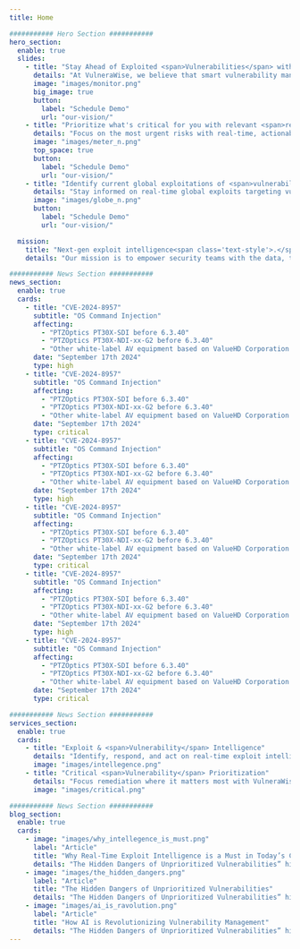 ```yaml
---
title: Home

########### Hero Section ###########
hero_section:
  enable: true
  slides:
    - title: "Stay Ahead of Exploited <span>Vulnerabilities</span> with Intelligent Prioritization"
      details: "At VulneraWise, we believe that smart vulnerability management is the key to a secure future."
      image: "images/monitor.png"
      big_image: true
      button:
        label: "Schedule Demo"
        url: "our-vision/"
    - title: "Prioritize what's critical for you with relevant <span>real-time</span> insights."
      details: "Focus on the most urgent risks with real-time, actionable insights tailored to your needs."
      image: "images/meter_n.png"
      top_space: true
      button:
        label: "Schedule Demo"
        url: "our-vision/"
    - title: "Identify current global exploitations of <span>vulnerabilities.</span>"
      details: "Stay informed on real-time global exploits targeting vulnerabilities right now."
      image: "images/globe_n.png"
      button:
        label: "Schedule Demo"
        url: "our-vision/"

  mission:
    title: "Next-gen exploit intelligence<span class='text-style'>.</span>"
    details: "Our mission is to empower security teams with the data, tools, and insights they need to stay ahead of emerging exploits and protect their organization’s digital assets."

########### News Section ###########
news_section:
  enable: true
  cards:
    - title: "CVE-2024-8957"
      subtitle: "OS Command Injection"
      affecting:
        - "PTZOptics PT30X-SDI before 6.3.40"
        - "PTZOptics PT30X-NDI-xx-G2 before 6.3.40"
        - "Other white-label AV equipment based on ValueHD Corporation PTZ Camera Firmware"
      date: "September 17th 2024"
      type: high
    - title: "CVE-2024-8957"
      subtitle: "OS Command Injection"
      affecting:
        - "PTZOptics PT30X-SDI before 6.3.40"
        - "PTZOptics PT30X-NDI-xx-G2 before 6.3.40"
        - "Other white-label AV equipment based on ValueHD Corporation PTZ Camera Firmware"
      date: "September 17th 2024"
      type: critical
    - title: "CVE-2024-8957"
      subtitle: "OS Command Injection"
      affecting:
        - "PTZOptics PT30X-SDI before 6.3.40"
        - "PTZOptics PT30X-NDI-xx-G2 before 6.3.40"
        - "Other white-label AV equipment based on ValueHD Corporation PTZ Camera Firmware"
      date: "September 17th 2024"
      type: high
    - title: "CVE-2024-8957"
      subtitle: "OS Command Injection"
      affecting:
        - "PTZOptics PT30X-SDI before 6.3.40"
        - "PTZOptics PT30X-NDI-xx-G2 before 6.3.40"
        - "Other white-label AV equipment based on ValueHD Corporation PTZ Camera Firmware"
      date: "September 17th 2024"
      type: critical
    - title: "CVE-2024-8957"
      subtitle: "OS Command Injection"
      affecting:
        - "PTZOptics PT30X-SDI before 6.3.40"
        - "PTZOptics PT30X-NDI-xx-G2 before 6.3.40"
        - "Other white-label AV equipment based on ValueHD Corporation PTZ Camera Firmware"
      date: "September 17th 2024"
      type: high
    - title: "CVE-2024-8957"
      subtitle: "OS Command Injection"
      affecting:
        - "PTZOptics PT30X-SDI before 6.3.40"
        - "PTZOptics PT30X-NDI-xx-G2 before 6.3.40"
        - "Other white-label AV equipment based on ValueHD Corporation PTZ Camera Firmware"
      date: "September 17th 2024"
      type: critical

########### News Section ###########
services_section:
  enable: true
  cards:
    - title: "Exploit & <span>Vulnerability</span> Intelligence"
      details: "Identify, respond, and act on real-time exploit intelligence. VulneraWise continuously monitors and updates you on vulnerabilities actively targeted by malicious actors, providing critical insights to keep your organization ahead of potential breaches."
      image: "images/intellegence.png"
    - title: "Critical <span>Vulnerability</span> Prioritization"
      details: "Focus remediation where it matters most with VulneraWise. By leveraging advanced exploit and vulnerability data mapped to your business context, VulneraWise helps prioritize high-risk vulnerabilities for timely protection. It integrates seamlessly with your SecOps tools to streamline detection, response, and vulnerability management."
      image: "images/critical.png"

########### News Section ###########
blog_section:
  enable: true
  cards:
    - image: "images/why_intellegence_is_must.png"
      label: "Article"
      title: "Why Real-Time Exploit Intelligence is a Must in Today’s Cybersecurity Landscape"
      details: "The Hidden Dangers of Unprioritized Vulnerabilities” highlights the critical risks businesses face when they fail to properly prioritize security vulnerabilities."
    - image: "images/the_hidden_dangers.png"
      label: "Article"
      title: "The Hidden Dangers of Unprioritized Vulnerabilities"
      details: "The Hidden Dangers of Unprioritized Vulnerabilities” highlights the critical risks businesses face when they fail to properly prioritize security vulnerabilities. "
    - image: "images/ai_is_ravolution.png"
      label: "Article"
      title: "How AI is Revolutionizing Vulnerability Management"
      details: "The Hidden Dangers of Unprioritized Vulnerabilities” highlights the critical risks businesses face when they fail to properly prioritize security vulnerabilities."
---
```

